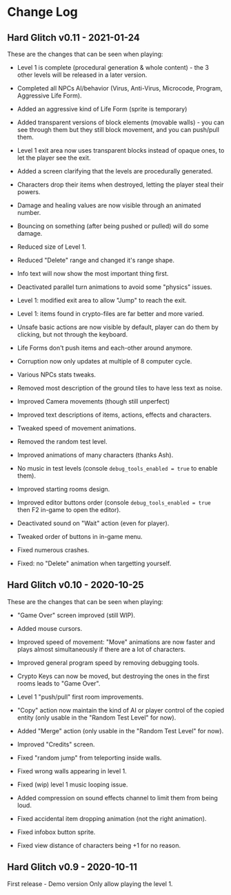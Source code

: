 Change Log
==========

Hard Glitch v0.11 - 2021-01-24
------------------------------

These are the changes that can be seen when playing:

- Level 1 is complete (procedural generation & whole content) - the 3 other levels will be released in a later version.
- Completed all NPCs AI/behavior (Virus, Anti-Virus, Microcode, Program, Aggressive Life Form).
- Added an aggressive kind of Life Form (sprite is temporary)
- Added transparent versions of block elements (movable walls) - you can see through them but they still block movement, and you can push/pull them.
- Level 1 exit area now uses transparent blocks instead of opaque ones, to let the player see the exit.
- Added a screen clarifying that the levels are procedurally generated.
- Characters drop their items when destroyed, letting the player steal their powers.
- Damage and healing values are now visible through an animated number.
- Bouncing on something (after being pushed or pulled) will do some damage.
- Reduced size of Level 1.
- Reduced "Delete" range and changed it's range shape.
- Info text will now show the most important thing first.
- Deactivated parallel turn animations to avoid some "physics" issues.
- Level 1: modified exit area to allow "Jump" to reach the exit.
- Level 1: items found in crypto-files are far better and more varied.
- Unsafe basic actions are now visible by default, player can do them by clicking, but not through the keyboard.
- Life Forms don't push items and each-other around anymore.
- Corruption now only updates at multiple of 8 computer cycle.
- Various NPCs stats tweaks.

- Removed most description of the ground tiles to have less text as noise.
- Improved Camera movements (though still unperfect)
- Improved text descriptions of items, actions, effects and characters.
- Tweaked speed of movement animations.
- Removed the random test level.
- Improved animations of many characters (thanks Ash).
- No music in test levels (console `debug_tools_enabled = true` to enable them).
- Improved starting rooms design.
- Improved editor buttons order (console `debug_tools_enabled = true` then F2 in-game to open the editor).
- Deactivated sound on "Wait" action (even for player).
- Tweaked order of buttons in in-game menu.

- Fixed numerous crashes.
- Fixed: no "Delete" animation when targetting yourself.

Hard Glitch v0.10 - 2020-10-25
------------------------------

These are the changes that can be seen when playing:

- "Game Over" screen improved (still WIP).
- Added mouse cursors.
- Improved speed of movement: "Move" animations are now faster and plays almost simultaneously if there are a lot of characters.
- Improved general program speed by removing debugging tools.
- Crypto Keys can now be moved, but destroying the ones in the first rooms leads to "Game Over".
- Level 1 "push/pull" first room improvements.
- "Copy" action now maintain the kind of AI or player control of the copied entity (only usable in the "Random Test Level" for now).
- Added "Merge" action (only usable in the "Random Test Level" for now).
- Improved "Credits" screen.

- Fixed "random jump" from teleporting inside walls.
- Fixed wrong walls appearing in level 1.
- Fixed (wip) level 1 music looping issue.
- Added compression on sound effects channel to limit them from being loud.
- Fixed accidental item dropping animation (not the right animation).
- Fixed infobox button sprite.
- Fixed view distance of characters being +1 for no reason.


Hard Glitch v0.9 - 2020-10-11
-----------------------------

First release - Demo version
Only allow playing the level 1.